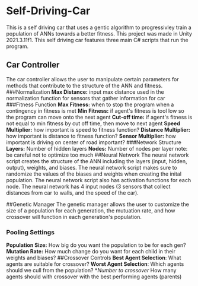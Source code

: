 # Self-Driving-Car

This is a self driving car that uses a gentic algorithm to progressivley train a population of ANNs towards a better fitness. 
This project was made in Unity 2021.3.11f1. This self driving car features three main C# scripts that run the program.
## Car Controller
 The car controller allows the user to manipulate certain parameters for methods that contribute to the structure of the ANN and fitness.
###Normalization
**Max Distance:** input max distance used in the normalization function for sensors that gather information for car
###Fitness Function
**Max Fitness:** when to stop the program when a contingency in fitness is met
**Min Fitness:** if agent's fitness is tool low so the program can move onto the next agent
**Cut-off time:** if agent's fitness is not equal to min fitness by cut off time, then move to next agent
**Speed Multiplier:** how important is speed to fitness function?
**Distance Multiplier:** how important is distance to fitness function?
**Sensor Multiplier:** how important is driving on center of road important?
###Network Structure
**Layers:** Number of hidden layers 
**Nodes:** Number of nodes per layer
note: be careful not to optimize too much
##Neural Network
The neural network script creates the structure of the ANN including the layers (input, hidden, output), weights, and biases. The neural network script makes
sure to randomize the values of the biases and weights when creating the inital population. The neural network script also has activation functions for each node. The neural network has 4 input nodes (3 sensors that collect distances from car to walls, and the speed of the car).
 
##Genetic Manager
The genetic manager allows the user to customize the size of a population for each generation, the mutuation rate, and how crossover will function in each generation's population.
### Pooling Settings
**Population Size:** How big do you want the population to be for each gen?
**Mutation Rate:** How much change do you want for each child in their weights and biases?
##Crossover Controls
**Best Agent Selection**: What agents are suitable for crossover?
**Worst Agent Selection**: Which agents should we cull from the population?
**Number to crossover* How many agents should with crossover with the best performing agents (parents)
